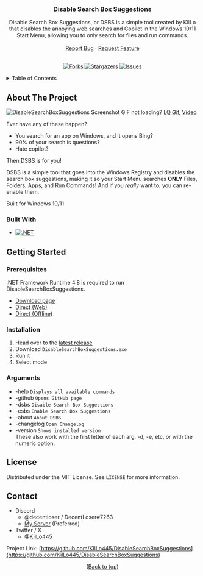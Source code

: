 <a name="readme-top"></a>
<div align="center">
  <h3 align="center">Disable Search Box Suggestions</h3>

  <p align="center">
    Disable Search Box Suggestions, or DSBS is a simple tool created by KilLo that disables the annoying web searches and Copilot in the Windows 10/11 Start Menu, allowing you to only search for files and run commands.
    <br />
    <br />
    <a href="https://github.com/KilLo445/DisableSearchBoxSuggestions/issues/new?assignees=KilLo445&labels=bug&projects=&template=bug_report.md&title=%5BBug+Report%5D+Simple+description+of+the+bug">Report Bug</a>
    ·
    <a href="https://github.com/KilLo445/DisableSearchBoxSuggestions/issues/new?assignees=KilLo445&labels=enhancement&projects=&template=feature_request.md&title=%5BFeature%5D+Simple+description+of+your+request">Request Feature</a>
    <br />
    <br />
  </p>

  [![Forks][forks-shield]][forks-url]
  [![Stargazers][stars-shield]][stars-url]
  [![Issues][issues-shield]][issues-url]
</div>



<!-- TABLE OF CONTENTS -->
<details>
  <summary>Table of Contents</summary>
  <ol>
    <li>
      <a href="#about-the-project">About The Project</a>
      <ul>
        <li><a href="#built-with">Built With</a></li>
      </ul>
    </li>
    <li>
      <a href="#getting-started">Getting Started</a>
      <ul>
        <li><a href="#prerequisites">Prerequisites</a></li>
        <li><a href="#installation">Installation</a></li>
        <li><a href="#arguments">Arguments</a></li>
      </ul>
    </li>
    <li><a href="#license">License</a></li>
    <li><a href="#contact">Contact</a></li>
  </ol>
</details>



<!-- ABOUT THE PROJECT -->
## About The Project

![DisableSearchBoxSuggestions Screenshot](https://raw.githubusercontent.com/KilLo445/DisableSearchBoxSuggestions/main/Remote/DemoHQ.gif)
GIF not loading? [LQ Gif](https://github.com/KilLo445/DisableSearchBoxSuggestions/blob/main/Remote/DemoLQ.gif), [Video](https://youtu.be/vCUS8Gz65WQ)

Ever have any of these happen?
* You search for an app on Windows, and it opens Bing?
* 90% of your search is questions?
* Hate copilot?

Then DSBS is for you!

DSBS is a simple tool that goes into the Windows Registry and disables the search box suggestions, making it so your Start Menu searches **ONLY** Files, Folders, Apps, and Run Commands! And if you *really* want to, you can re-enable them.

Built for Windows 10/11

### Built With

* [![.NET][.NET]][framework-url]



<!-- GETTING STARTED -->
## Getting Started

### Prerequisites

.NET Framework Runtime 4.8 is required to run DisableSearchBoxSuggestions.
  - [Download page](https://dotnet.microsoft.com/en-us/download/dotnet-framework/net48)
  - [Direct (Web)](https://dotnet.microsoft.com/en-us/download/dotnet-framework/thank-you/net48-web-installer)
  - [Direct (Offline)](https://dotnet.microsoft.com/en-us/download/dotnet-framework/thank-you/net48-offline-installer)

### Installation

1. Head over to the [latest release](https://github.com/KilLo445/DisableSearchBoxSuggestions/releases/latest)
2. Download `DisableSearchBoxSuggestions.exe`
4. Run it
5. Select mode

### Arguments
- -help `Displays all available commands`
- -github `Opens GitHub page`
- -dsbs `Disable Search Box Suggestions`
- -esbs `Enable Search Box Suggestions`
- -about `About DSBS`
- -changelog `Open Changelog`
- -version `Shows installed version`  
These also work with the first letter of each arg, -d, -e, etc, or with the numeric option.

<!-- LICENSE -->
## License

Distributed under the MIT License. See `LICENSE` for more information.



<!-- CONTACT -->
## Contact

- Discord
    - @decentloser / DecentLoser#7263
    - [My Server](https://discord.gg/66qymzdtMw) (Preferred)
- Twitter / X
  - [@KilLo445](https://twitter.com/KilLo445)

Project Link: [https://github.com/KilLo445/DisableSearchBoxSuggestions](https://github.com/KilLo445/DisableSearchBoxSuggestions)



<p align="center">(<a href="#readme-top">Back to top</a>)</p>



<!-- MARKDOWN LINKS & IMAGES -->
<!-- https://www.markdownguide.org/basic-syntax/#reference-style-links -->
[forks-shield]: https://img.shields.io/github/forks/KilLo445/DisableSearchBoxSuggestions.svg?style=for-the-badge
[forks-url]: https://github.com/KilLo445/DisableSearchBoxSuggestions/network/members
[stars-shield]: https://img.shields.io/github/stars/KilLo445/DisableSearchBoxSuggestions.svg?style=for-the-badge
[stars-url]: https://github.com/KilLo445/DisableSearchBoxSuggestions/stargazers
[issues-shield]: https://img.shields.io/github/issues/KilLo445/DisableSearchBoxSuggestions.svg?style=for-the-badge
[issues-url]: https://github.com/KilLo445/DisableSearchBoxSuggestions/issues
[.NET]: https://img.shields.io/badge/.NET_Framework-5C2D91?style=for-the-badge&logo=.net&logoColor=white
[Framework]: https://img.shields.io/badge/.NET_Framework-4.8-purple
[framework-url]: https://dotnet.microsoft.com/en-us/download/dotnet-framework

<!-- README Template -->
<!-- https://github.com/othneildrew/Best-README-Template -->
